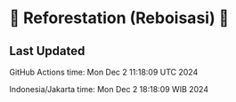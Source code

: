 
# 🌳 Reforestation (Reboisasi) 🌲

## Last Updated

GitHub Actions time: Mon Dec  2 11:18:09 UTC 2024

Indonesia/Jakarta time: Mon Dec  2 18:18:09 WIB 2024
